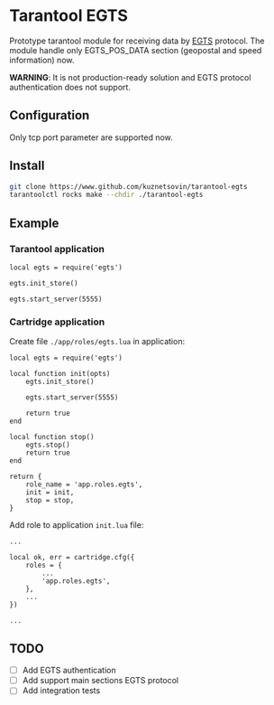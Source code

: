 # Tarantool EGTS

Prototype tarantool module for receiving data by [EGTS](https://protect.gost.ru/document.aspx?control=7&id=206031) protocol. The module handle only EGTS_POS_DATA section (geopostal and speed information) now.

**WARNING**: It is not production-ready solution and EGTS protocol authentication does not support.

## Configuration

Only tcp port parameter are supported now.

## Install

```bash
git clone https://www.github.com/kuznetsovin/tarantool-egts
tarantoolctl rocks make --chdir ./tarantool-egts
```

## Example

### Tarantool application
```
local egts = require('egts')

egts.init_store()

egts.start_server(5555)
```

### Сartridge application

Create file `./app/roles/egts.lua` in application:

```
local egts = require('egts')

local function init(opts)
    egts.init_store()

    egts.start_server(5555)

    return true
end

local function stop()
    egts.stop()
    return true
end

return {
    role_name = 'app.roles.egts',
    init = init,
    stop = stop,
}
```
Add role to application `init.lua` file:

```
...

local ok, err = cartridge.cfg({
    roles = {
        ...
        'app.roles.egts',
    },
    ...
})

...
```

## TODO

- [ ] Add EGTS authentication
- [ ] Add support main sections EGTS protocol
- [ ] Add integration tests
